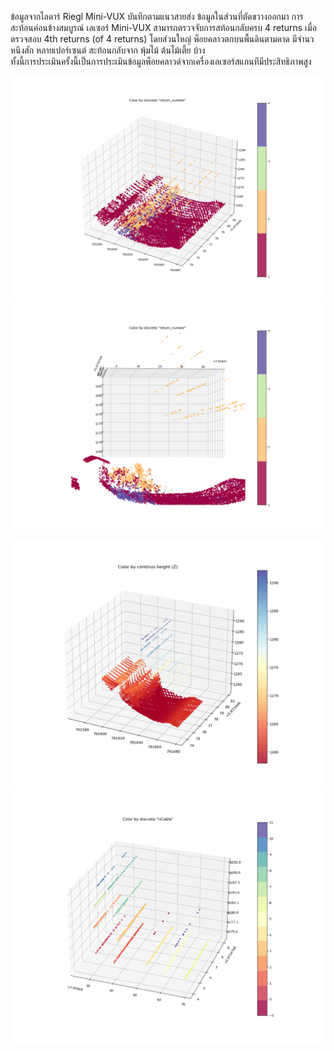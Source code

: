 ข้อมูลจากไลดาร์ Riegl Mini-VUX บันทึกตามแนวสายส่ง ข้อมูลในส่วนที่ตัดขวางออกมา การสะท้อนค่อนข้างสมบูรณ์ เลเซอร์ Mini-VUX สามารถตรวจจับการสท้อนกลับครบ 4 returns เมื่อตรวจสอบ 4th returns (of 4 returns) โดยส่วนใหญ่ พ็อยคลาวตกบนพื้นดินตามคาด มีจำนวหนึงสัก หลายเปอร์เซนต์ สะท้อนกลับจาก พุ้มไม้ ต้นไม้เตี้ย บ้าง </br>
ทั้งนี้การประเมินครั้งนี้เป็นการประเมินข้อมูลพ็อยคลาวด์จากเครื่องเลเซอร์สแกนทีมีประสิทธิภาพสูง

![พ็อยคลาวด์แสดงสีตามลำดับการสท้อน](https://github.com/phisan-chula/UAV_Research/blob/main/LidarReturn/LidarReturn1.png)
![พ็อยคลาวด์แสดงสีตามลำดับการสท้อน](https://github.com/phisan-chula/UAV_Research/blob/main/LidarReturn/LidarReturn2.png)

![พ็อยคลาวด์แสดงสีตามลำดับการสท้อน](https://github.com/phisan-chula/UAV_Research/blob/main/LidarReturn/Lidar_ColorHeight.png)
![พ็อยคลาวด์แสดงสีตามการจำแนกสายเคเบิ้ล](https://github.com/phisan-chula/UAV_Research/blob/main/LidarReturn/Lidar_ColorCableN.png)
